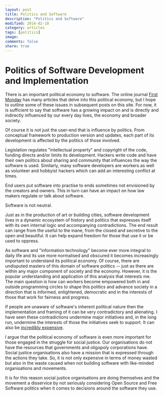 ```yaml
---
layout: post
title: Politics and Software
description: "Politics and Software"
modified: 2014-02-10
category: articles
tags: [politics]
image:
comments: false
share: true
---
```



# Politics of Software Development and Implementation

There is an important political economy to software. The online journal [First Monday](http://journals.uic.edu/ojs/index.php/fm/index) has many articles that delve into this political economy, but I hope to outline some of these issues in subsequent posts on this site. For now, it is sufficient to say that software has a growing impact on and is directly and indirectly influenced by our every day lives, the economy and broader society.

Of course it is not just the user-end that is influence by politics. From conceptual framework to production version and updates, each part of its development is affected by the politics of those involved.

Legislation regulates "intellectual property" and copyright of the code, funding directs and/or limits its development. Hackers write code and have their own politics about sharing and community that influences the way the software is used. Similarly, many software developers are workers as well as volunteer and hobbyist hackers which can add an interesting conflict at times.

End users put software into practise to ends sometimes not envisioned by the creators and owners. This in turn can have an impact on how law makers regulate or talk about software.

Software is not neutral.

Just as in the production of art or building cities, software development lives in a dynamic ecosystem of history and politics that expresses itself with its own internal logic and accompanying contradictions. The end result can range from the useful to the inane, from the closed and secretive to the open and beautiful. It can help expand freedom for those that use it or be used to oppress.

As software and "information technology" become ever more integral to daily life and its use more normalised and obscured it becomes increasingly important to understand its political economy. Of course, there are undisputed masters of this domain of software politics -- just as there are within any major component of society and the economy. However, it is the popular understanding and application of this analysis that interests me. The main question is how can workers become empowered both in and outside programming circles to shape this politics and advance society in a direction that is informed, enlightened, democratic and in the interests of those that work for fairness and progress.

If people are unaware of software's inherent political nature then the implementation and framing of it can be very contradictory and alienating. I have seen these contradictions undermine major initiatives and, in the long run, undermine the interests of those the initiatives seek to support. It can also be [incredibly expensive](http://www.ft.com/intl/cms/s/2/794bbb56-1f8e-11e3-8861-00144feab7de.html).

I argue that the political economy of software is even more important for those engaged in the struggle for social justice. Our organisations do not have the resources that governments and oligopoly corporations have. Social justice organisations also have a mission that is expressed through the actions they take. So, it is not only expensive in terms of money wasted but also in the waste caused when not building software with like-minded organisations and movements.

It is for this reason social justice organisations are doing themselves and the movement a disservice by not seriously considering Open Source and Free Software politics when it comes to decisions around the software they use.
